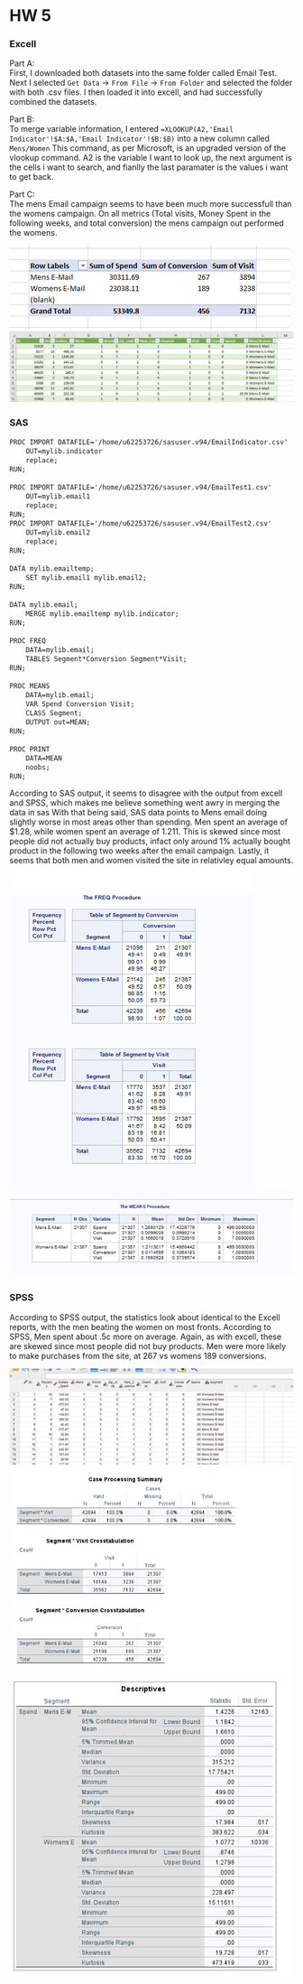 # HW 5

### Excell  
Part A:  
First, I downloaded both datasets into the same folder called Email Test. Next I selected `Get Data` -> `From File` -> `From Folder`
and selected the folder with both .csv files. I then loaded it into excell, and had successfully combined the datasets.

Part B:  
To merge variable information, I entered `=XLOOKUP(A2,'Email Indicator'!$A:$A,'Email Indicator'!$B:$B)` into a new column called `Mens/Women`
This command, as per Microsoft, is an upgraded version of the vlookup command. A2 is the variable I want to look up, the next argument is
the cells i want to search, and fianlly the last paramater is the values i want to get back.

Part C:  
The mens Email campaign seems to have been much more successfull than the womens campaign. On all metrics (Total visits, Money Spent in the following weeks, and total conversion) the mens campaign out performed the womens.  

![](excell_pivot.png)
![](excell.png)

### SAS

```sas
PROC IMPORT DATAFILE='/home/u62253726/sasuser.v94/EmailIndicator.csv'
	OUT=mylib.indicator
	replace;
RUN;

PROC IMPORT DATAFILE='/home/u62253726/sasuser.v94/EmailTest1.csv'
	OUT=mylib.email1
	replace;
RUN;
PROC IMPORT DATAFILE='/home/u62253726/sasuser.v94/EmailTest2.csv'
	OUT=mylib.email2
	replace;
RUN;

DATA mylib.emailtemp;
	SET mylib.email1 mylib.email2;
RUN; 

DATA mylib.email;
	MERGE mylib.emailtemp mylib.indicator;
RUN; 

PROC FREQ
	DATA=mylib.email;
	TABLES Segment*Conversion Segment*Visit;
RUN;

PROC MEANS
	DATA=mylib.email;
	VAR Spend Conversion Visit;
	CLASS Segment;
	OUTPUT out=MEAN;
RUN;

PROC PRINT
	DATA=MEAN
	noobs;
RUN;
```

According to SAS output, it seems to disagree with the output from excell and SPSS, which makes me believe something went awry in merging the data in sas
With that being said, SAS data points to Mens email doing slightly worse in most areas other than spending. Men spent an average of $1.28,
while women spent an average of 1.211. This is skewed since most people did not actually buy products, infact only around 1% actually bought product
in the following two weeks after the email campaign. Lastly, it seems that both men and women visited the site in relativley equal amounts.

![](sas.png)
![](sas_mean.png)

### SPSS

According to SPSS output, the statistics look about identical to the Excell reports, with the men beating the women on most fronts. According to SPSS,
Men spent about .5c more on average. Again, as with excell, these are skewed since most people did not buy products. Men were more likely to make purchases from the site, at 267 vs womens 189 conversions.

![](spss.png)
![](spss_cross.png)
![](spss_spend.png)
